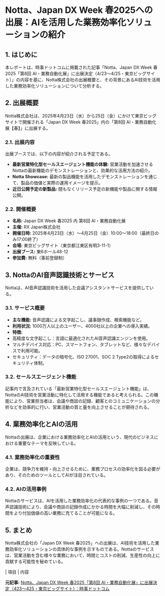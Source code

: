 # Notta、Japan DX Week 春2025への出展：AIを活用した業務効率化ソリューションの紹介

## 1. はじめに

本レポートは、時事ドットコムに掲載された記事「Notta、Japan DX Week 春2025「第8回 AI・業務自動化展」に出展決定（4/23～4/25・東京ビッグサイト）」の内容を基に、Notta株式会社の出展概要と、その背景にあるAI技術を活用した業務効率化ソリューションについて分析する。

## 2. 出展概要

Notta株式会社は、2025年4月23日（水）から25日（金）にかけて東京ビッグサイトで開催される「Japan DX Week 春2025」内の「第8回 AI・業務自動化展【春】」に出展する。

### 2.1. 出展内容

出展ブースでは、以下の内容が紹介される予定である。

* **最新営業特化型セールスエージェント機能の体験:** 営業活動を加速させるNottaの最新機能のデモンストレーションと、効果的な活用方法の紹介。
* **Notta Showcase:** 最新の製品機能を活用したデモンストレーションを通じて、製品の価値と実際の運用イメージを提示。
* **近日公開予定の新製品:** 間もなくリリース予定の新機能や製品に関する情報公開。

### 2.2. 開催概要

* **名称:** Japan DX Week 春2025 内 第8回 AI・業務自動化展
* **主催:** RX Japan株式会社
* **開催日時:** 2025年4月23日（水）～4月25日（金）10:00～18:00（最終日のみ17:00終了）
* **会場:** 東京ビッグサイト（東京都江東区有明3-11-1）
* **出展ブース:** 東6ホール48-12
* **参加費:** 無料（事前登録制）

## 3. NottaのAI音声認識技術とサービス

Nottaは、AI音声認識技術を活用した会議アシスタントサービスを提供している。

### 3.1. サービス概要

* **主な機能:** 音声認識による文字起こし、議事録作成、検索機能など。
* **利用状況:** 1000万人以上のユーザー、4000社以上の企業への導入実績。
* **特徴:**
 * 高精度な文字起こし：言語に最適化されたAI音声認識エンジンを使用。
 * マルチデバイス対応：PC、スマートフォン、タブレットなど、様々なデバイスで利用可能。
 * セキュリティ：データの暗号化、ISO 27001、SOC 2 Type2の取得によるセキュリティ体制。

### 3.2. セールスエージェント機能

記事内で言及されている「最新営業特化型セールスエージェント機能」は、NottaのAI技術を営業活動に特化して活用する機能であると考えられる。この機能により、営業担当者は、会議や商談の記録、顧客とのコミュニケーションの分析などを効率的に行い、営業活動の質と量を向上させることが期待される。

## 4. 業務効率化とAIの活用

Nottaの出展は、企業における業務効率化とAIの活用という、現代のビジネスにおける重要なテーマを反映している。

### 4.1. 業務効率化の重要性

企業は、競争力を維持・向上させるために、業務プロセスの効率化を図る必要があり、そのためのツールとしてAIが注目されている。

### 4.2. AIの活用事例

Nottaのサービスは、AIを活用した業務効率化の代表的な事例の一つである。音声認識技術により、会議や商談の記録作成にかかる時間を大幅に削減し、その時間をより付加価値の高い業務に充てることが可能になる。

## 5. まとめ

Notta株式会社の「Japan DX Week 春2025」への出展は、AI技術を活用した業務効率化ソリューションの具体的な事例を示すものである。Nottaのサービスは、営業活動を含む様々な業務において、時間とコストの削減、生産性の向上に貢献する可能性を秘めている。

| 項目 | 内容 

**元記事:** [Notta、Japan DX Week 春2025「第8回 AI・業務自動化展」に出展決定（423～425・東京ビッグサイト）：時事ドットコム](https://www.jiji.com/jc/article?k=000000031.000106830&g=prt)